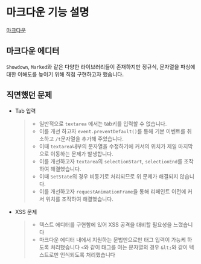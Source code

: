 # 마크다운 기능 설명
[마크다운](https://github.com/Kim-Jin-Uk/blog-with-mark-down-editor/blob/main/src/components/MarkDownEditor/utils/MarkDownEditor.md)

## 마크다운 에디터
`Showdown`, `Marked`와 같은 다양한 라이브러리들이 존재하지만 정규식, 문자열을 파싱에 대한 이해도를 높이기 위해 직접 구현하고자 했습니다.

## 직면했던 문제
- Tab 입력
  > * 일반적으로 `textarea` 에서는 tab키를 입력할 수 없습니다.
  > * 이를 개선 하고자 `event.preventDefault()`를 통해 기본 이벤트를 취소하고 `/t`문자열을 추가해 주었습니다.
  > * 이때 `textarea`내부의 문자열을 수정하기에 커서의 위치가 제일 마지막으로 이동하는 문제가 발생합니다.
  > * 이를 개선하고자 `textarea`의 `selectionStart`, `selectionEnd`를 조작하여 해결했습니다.
  > * 이때 `SetState`의 경우 비동기로 처리되므로 위 문제가 해결되지 않습니다.
  > * 이를 개선하고자 `requestAnimationFrame`을 통해 리페인트 이전에 커서 위치를 조작하여 해결했습니다.

- XSS 문제
  > * 텍스트 에디터를 구현함에 있어 XSS 공격을 대비할 필요성을 느꼈습니다
  > * 마크다운 에디터 내에서 지원하는 문법만으로만 태그 입력이 가능케 하도록 처리했습니다
  > `<`와 같이 태그를 여는 문자열의 경우 `&lt;`와 같이 텍스트로만 인식되도록 처리했습니다
